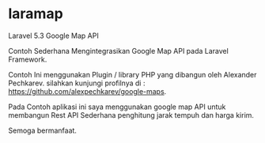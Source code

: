 # laramap
Laravel 5.3 Google Map API

Contoh Sederhana Mengintegrasikan Google Map API pada Laravel Framework.

Contoh Ini menggunakan Plugin / library PHP yang dibangun oleh Alexander Pechkarev. silahkan kunjungi profilnya di : https://github.com/alexpechkarev/google-maps.

Pada Contoh aplikasi ini saya menggunakan google map API untuk membangun Rest API Sederhana penghitung jarak tempuh dan harga kirim.

Semoga bermanfaat.
